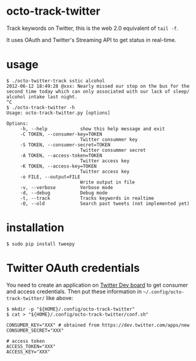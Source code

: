 octo-track-twitter
==================

Track keywords on Twitter, this is the web 2.0 equivalent of `tail -f`.

It uses OAuth and Twitter's Streaming API to get status in real-time.

usage
=====

```
$ ./octo-twitter-track sstic alcohol
2012-06-12 18:49:28 @xxx: Nearly missed our stop on the bus for the second time today which can only associated with our lack of sleep/ alcohol intake last night.
^C
$ ./octo-track-twitter -h
Usage: octo-track-twitter.py [options]
 
Options:
     -h, --help            show this help message and exit
     -C TOKEN, --consumer-key=TOKEN
                           Twitter consummer key
     -S TOKEN, --consumer-secret=TOKEN
                           Twitter consummer secret
     -A TOKEN, --access-token=TOKEN
                           Twitter access key
     -K TOKEN, --access-key=TOKEN
                           Twitter access key
     -o FILE, --output=FILE
                           Write output in file
     -v, --verbose         Verbose mode
     -d, --debug           Debug mode
     -t, --track           Tracks keywords in realtime
     -O, --old             Search past tweets (not implemented yet)

```
installation
============

```
$ sudo pip install tweepy
```

Twitter OAuth credentials
=========================

You need to create an application on [Twitter Dev board](https://dev.twitter.com/apps/new)
to get consumer and access credentials. Then put these information in `~/.config/octo-track-twitter/`
like above:

```
$ mkdir -p "${HOME}/.config/octo-track-twitter"
$ cat > "${HOME}/.config/octo-track-twitter/conf.sh"

CONSUMER_KEY="XXX" # obtained from https://dev.twitter.com/apps/new
CONSUMER_SECRET="XXX"

# access token
ACCESS_TOKEN="XXX"
ACCESS_KEY="XXX"
```
